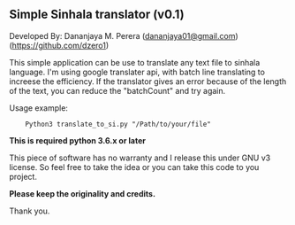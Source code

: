 Simple Sinhala translator (v0.1)
--------------------------------

Developed By: Dananjaya M. Perera (dananjaya01@gmail.com) (https://github.com/dzero1)

This simple application can be use to translate any text file to sinhala language.
I'm using google translater api, with batch line translating to increese the efficiency. 
If the translator gives an error because of the length of the text, you can reduce the 
"batchCount" and try again.

Usage example:
```
    Python3 translate_to_si.py "/Path/to/your/file"
```

**This is required python 3.6.x or later**

This piece of software has no warranty and I release this under GNU v3 license.
So feel free to take the idea or you can take this code to you project.

**Please keep the originality and credits.**

Thank you.
